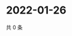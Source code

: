 # 2022-01-26

共 0 条

<!-- BEGIN WEIBO -->
<!-- 最后更新时间 Wed Jan 26 2022 11:12:16 GMT+0800 (China Standard Time) -->

<!-- END WEIBO -->
